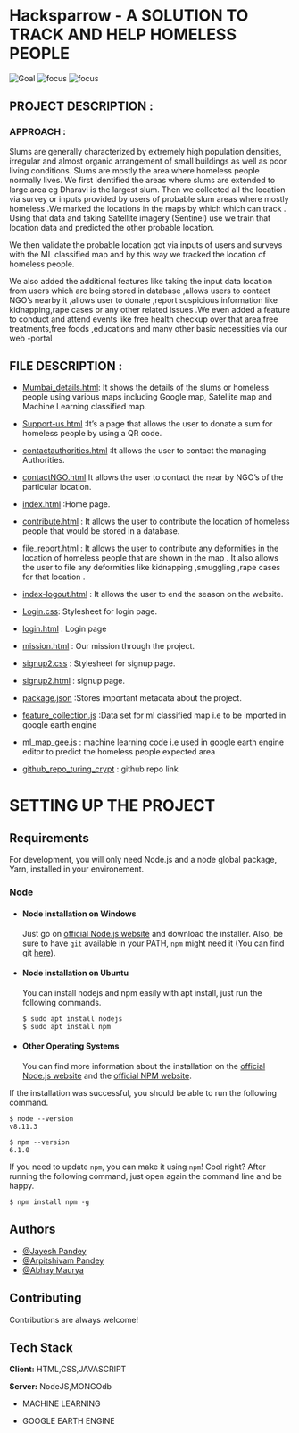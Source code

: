 # Hacksparrow - A SOLUTION TO TRACK AND HELP HOMELESS PEOPLE

![Goal](https://img.shields.io/badge/Goal-Social_Welfare-blue)
![focus](https://img.shields.io/badge/Tech-Web_Dev-brightgreen)
![focus](https://img.shields.io/badge/Tech-ML-brightgreen)

## PROJECT DESCRIPTION :

### APPROACH :

Slums are generally characterized by extremely high population densities, irregular and almost organic arrangement of small buildings as well as poor living conditions.
Slums are mostly the area where homeless people normally lives.
We first identified the areas where slums are extended to large area eg Dharavi is the largest slum. Then we collected all the location via survey or inputs provided by users of probable slum areas where mostly homeless .We marked the locations in the maps by which which can track .
Using that data and taking Satellite imagery (Sentinel) use we train that location data and predicted the other probable location.

We then validate the probable location got via inputs of users and surveys with the ML classified map and by this way we tracked the location of homeless people.

We also added the additional features like taking the input data location from users which are being stored in database ,allows users to contact NGO’s nearby it ,allows user to donate ,report suspicious information like kidnapping,rape cases or any other related issues .We even added a feature to conduct and attend events like free health checkup over that area,free treatments,free foods ,educations and many other basic necessities via our web -portal

## FILE DESCRIPTION :

- [Mumbai_details.html](https://github.com/Spritan/Hacksparrow-Turing_Crypt/blob/main/Mumbai_details.html): It shows the details of the slums or homeless people using various maps including Google map, Satellite map and Machine Learning classified map.

- [Support-us.html](https://github.com/Spritan/Hacksparrow-Turing_Crypt/blob/main/Support-us.html) :It’s a page that allows the user to donate a sum for homeless people by using a QR code.

- [contactauthorities.html](https://github.com/Spritan/Hacksparrow-Turing_Crypt/blob/main/contactauthorities.html) :It allows the user to contact the managing Authorities.

- [contactNGO.html](https://github.com/Spritan/Hacksparrow-Turing_Crypt/blob/main/contactNGO.html):It allows the user to contact the near by NGO’s of the particular location.

- [index.html](https://github.com/Spritan/Hacksparrow-Turing_Crypt/blob/main/index.html) :Home page.

- [contribute.html](https://github.com/Spritan/Hacksparrow-Turing_Crypt/blob/main/contribute.html) : It allows the user to contribute the location of homeless people that would be stored in a database.

- [file_report.html](https://github.com/Spritan/Hacksparrow-Turing_Crypt/blob/main/file_report.html) : It allows the user to contribute any deformities in the location of homeless people that are shown in the map . It also allows the user to file any deformities like kidnapping ,smuggling ,rape cases for that location .

- [index-logout.html](https://github.com/Spritan/Hacksparrow-Turing_Crypt/blob/main/index-logout.html) : It allows the user to end the season on the website.

- [Login.css](https://github.com/Spritan/Hacksparrow-Turing_Crypt/blob/main/login.css): Stylesheet for login page.

- [login.html](https://github.com/Spritan/Hacksparrow-Turing_Crypt/blob/main/login.html) : Login page

- [mission.html](https://github.com/Spritan/Hacksparrow-Turing_Crypt/blob/main/mission.html) : Our mission through the project.

- [signup2.css](https://github.com/Spritan/Hacksparrow-Turing_Crypt/blob/main/signup2.css) : Stylesheet for signup page.

- [signup2.html](https://github.com/Spritan/Hacksparrow-Turing_Crypt/blob/main/signup2.html) : signup page.

- [package.json](https://github.com/Spritan/Hacksparrow-Turing_Crypt/blob/main/package.json) :Stores important metadata about the project.

- [feature_collection.js](https://github.com/Spritan/Hacksparrow-Turing_Crypt/blob/main/feature_collection.js) :Data set for ml classified map i.e to be imported in google earth engine

- [ml_map_gee.js](https://github.com/Spritan/Hacksparrow-Turing_Crypt/blob/main/ml_map_gee.js) : machine learning code i.e used in google earth engine editor to predict the homeless people expected area

- [github_repo_turing_crypt](https://github.com/Spritan/Hacksparrow-Turing_Crypt/blob/main/github_repo_turing_crypt.txt) : github repo link

# SETTING UP THE PROJECT

## Requirements

For development, you will only need Node.js and a node global package, Yarn, installed in your environement.

### Node

- #### Node installation on Windows

  Just go on [official Node.js website](https://nodejs.org/) and download the installer.
  Also, be sure to have `git` available in your PATH, `npm` might need it (You can find git [here](https://git-scm.com/)).

- #### Node installation on Ubuntu

  You can install nodejs and npm easily with apt install, just run the following commands.

      $ sudo apt install nodejs
      $ sudo apt install npm

- #### Other Operating Systems
  You can find more information about the installation on the [official Node.js website](https://nodejs.org/) and the [official NPM website](https://npmjs.org/).

If the installation was successful, you should be able to run the following command.

    $ node --version
    v8.11.3

    $ npm --version
    6.1.0

If you need to update `npm`, you can make it using `npm`! Cool right? After running the following command, just open again the command line and be happy.

    $ npm install npm -g

## Authors

- [@Jayesh Pandey](https://github.com/jayesh-RN)
- [@Arpitshivam Pandey](https://github.com/AbhayGRT)
- [@Abhay Maurya](https://github.com/Arpit0324)

## Contributing

Contributions are always welcome!

## Tech Stack

**Client:** HTML,CSS,JAVASCRIPT

**Server:** NodeJS,MONGOdb

- MACHINE LEARNING

- GOOGLE EARTH ENGINE
